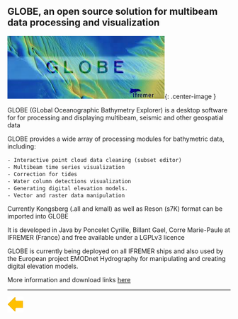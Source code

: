 ## GLOBE, an open source solution for multibeam data processing and visualization


![logo](../resources/globe.png){: .center-image }

GLOBE (GLobal Oceanographic Bathymetry Explorer) is a desktop software for for processing and displaying multibeam, seismic and other geospatial data

GLOBE provides a wide array of processing modules for bathymetric data, including:

    - Interactive point cloud data cleaning (subset editor)
    - Multibeam time series visualization
    - Correction for tides
    - Water column detections visualization
    - Generating digital elevation models.
    - Vector and raster data manipulation

Currently Kongsberg (.all and kmall) as well as Reson (s7K) format can be imported into GLOBE

It is developed in Java by Poncelet Cyrille, Billant Gael, Corre Marie-Paule at IFREMER (France) and free available under a LGPLv3 licence

GLOBE is currently being deployed on all IFREMER ships and also used by the European project EMODnet Hydrography for manipulating and creating digital elevation models.

More information and download links [here](https://www.flotteoceanographique.fr/en/Facilities/Shipboard-software/Analyse-et-traitement-de-l-information/GLOBE) 

***

[![Back to Projects](../resources/back.png)](../projects.html)

